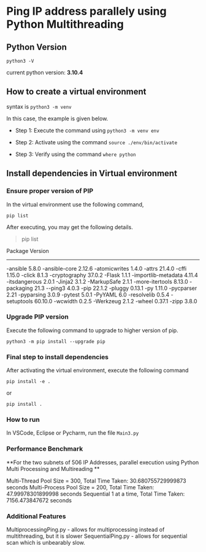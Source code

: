 # Ping IP address parallely using Python Multithreading

## Python Version

`python3 -V`

current python version: **3.10.4**

## How to create a virtual environment

syntax is `python3 -m venv` <enviornment name>

In this case, the example is given below.

* Step 1: Execute the command using `python3 -m venv env`

* Step 2: Activate using the command `source ./env/bin/activate`

* Step 3: Verify using the command `where python`

## Install dependencies in Virtual environment

### Ensure proper version of PIP
In the virtual environment use the following command,

`pip list`

After executing, you may get the following details.

>pip list

Package            Version
------------------ -------
-ansible            5.8.0
-ansible-core       2.12.6
-atomicwrites       1.4.0
-attrs              21.4.0
-cffi               1.15.0
-click              8.1.3
-cryptography       37.0.2
-Flask              1.1.1
-importlib-metadata 4.11.4
-itsdangerous       2.0.1
-Jinja2             3.1.2
-MarkupSafe         2.1.1
-more-itertools     8.13.0
-packaging          21.3
--ping3              4.0.3
-pip                22.1.2
-pluggy             0.13.1
-py                 1.11.0
-pycparser          2.21
-pyparsing          3.0.9
-pytest             5.0.1
-PyYAML             6.0
-resolvelib         0.5.4
-setuptools         60.10.0
-wcwidth            0.2.5
-Werkzeug           2.1.2
-wheel              0.37.1
-zipp               3.8.0

### Upgrade PIP version
Execute the following command to upgrade to higher version of pip.

`python3 -m pip install --upgrade pip`


### Final step to install dependencies

After activating the virtual environment, execute the following command

`pip install -e .`

or

`pip install .`

### How to run

In VSCode, Eclipse or Pycharm, run the file `Main3.py`


### Performance Benchmark

**For the two subnets of 506 IP Addresses, parallel execution using Python Multi Processing and Multireading **

Multi-Thread Pool Size = 300, Total Time Taken:  30.680755729999873  seconds
Multi-Process Pool Size = 200, Total Time Taken:   47.99978301899998  seconds
Sequential 1 at a time, Total Time Taken:  7156.473847672  seconds
### Additional Features
MultiprocessingPing.py - allows for multiprocessing instead of multithreading, but it is slower
SequentialPing.py - allows for sequential scan which is unbearably slow.
